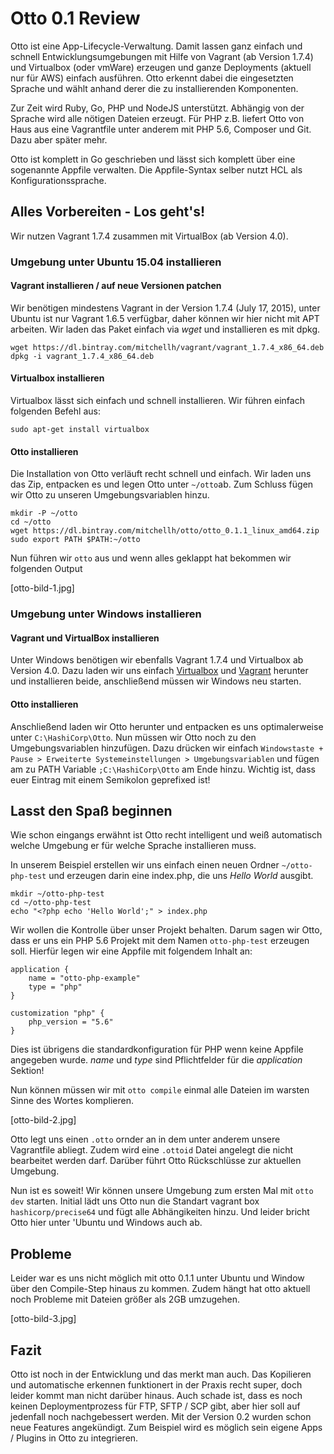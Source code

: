 # Otto 0.1 Review

Otto ist eine App-Lifecycle-Verwaltung. Damit lassen ganz einfach und schnell Entwicklungsumgebungen 
mit Hilfe von Vagrant (ab Version 1.7.4) und Virtualbox (oder vmWare) erzeugen und ganze Deployments (aktuell nur für AWS) 
einfach ausführen. Otto erkennt dabei die eingesetzten Sprache und wählt anhand derer die zu 
installierenden Komponenten. 

Zur Zeit wird Ruby, Go, PHP und NodeJS unterstützt. Abhängig von der Sprache wird alle nötigen Dateien 
erzeugt. Für PHP z.B. liefert Otto von Haus aus eine Vagrantfile unter anderem mit 
PHP 5.6, Composer und Git. Dazu aber später mehr.

Otto ist komplett in Go geschrieben und lässt sich komplett über eine sogenannte Appfile verwalten. 
Die Appfile-Syntax selber nutzt HCL als Konfigurationssprache.

## Alles Vorbereiten - Los geht's!

Wir nutzen Vagrant 1.7.4 zusammen mit VirtualBox (ab Version 4.0).

### Umgebung unter Ubuntu 15.04 installieren

#### Vagrant installieren / auf neue Versionen patchen

Wir benötigen mindestens Vagrant in der Version 1.7.4 (July 17, 2015), unter Ubuntu ist nur Vagrant 1.6.5 verfügbar, daher können wir hier nicht mit APT arbeiten. Wir laden das Paket einfach via _wget_ und installieren es mit dpkg.

```
wget https://dl.bintray.com/mitchellh/vagrant/vagrant_1.7.4_x86_64.deb
dpkg -i vagrant_1.7.4_x86_64.deb
```

#### Virtualbox installieren

Virtualbox lässt sich einfach und schnell installieren. Wir führen einfach folgenden Befehl aus:

`sudo apt-get install virtualbox`

#### Otto installieren

Die Installation von Otto verläuft recht schnell und einfach. Wir laden uns das Zip, entpacken es und legen Otto unter `~/otto`ab. Zum Schluss fügen wir Otto zu unseren Umgebungsvariablen hinzu.

```
mkdir -P ~/otto
cd ~/otto
wget https://dl.bintray.com/mitchellh/otto/otto_0.1.1_linux_amd64.zip
sudo export PATH $PATH:~/otto
```

Nun führen wir `otto` aus und wenn alles geklappt hat bekommen wir folgenden Output

[otto-bild-1.jpg]

### Umgebung unter Windows installieren

#### Vagrant und VirtualBox installieren

Unter Windows benötigen wir ebenfalls Vagrant 1.7.4 und Virtualbox ab Version 4.0. Dazu laden wir uns einfach [Virtualbox](http://download.virtualbox.org/virtualbox/5.0.4/VirtualBox-5.0.4-102546-Win.exe) und [Vagrant](https://dl.bintray.com/mitchellh/vagrant/vagrant_1.7.4.msi) herunter und installieren beide, anschließend müssen wir Windows neu starten.

#### Otto installieren

Anschließend laden wir Otto herunter und entpacken es uns optimalerweise unter `C:\HashiCorp\Otto`. Nun müssen wir Otto noch zu den Umgebungsvariablen hinzufügen. Dazu drücken wir einfach `Windowstaste + Pause > Erweiterte Systemeinstellungen > Umgebungsvariablen` und fügen am zu PATH Variable `;C:\HashiCorp\Otto` am Ende hinzu. Wichtig ist, dass euer Eintrag mit einem Semikolon geprefixed ist!

## Lasst den Spaß beginnen

Wie schon eingangs erwähnt ist Otto recht intelligent und weiß automatisch welche Umgebung er für welche Sprache installieren muss.

In unserem Beispiel erstellen wir uns einfach einen neuen Ordner `~/otto-php-test` und erzeugen darin eine index.php, die uns _Hello World_ ausgibt.

```
mkdir ~/otto-php-test
cd ~/otto-php-test
echo "<?php echo 'Hello World';" > index.php
```

Wir wollen die Kontrolle über unser Projekt behalten. Darum sagen wir Otto, dass er uns ein PHP 5.6 Projekt mit dem Namen `otto-php-test` erzeugen soll. Hierfür legen wir eine Appfile mit folgendem Inhalt an:

```hcl
application {
    name = "otto-php-example"
    type = "php"
}

customization "php" {
    php_version = "5.6"
}
```

Dies ist übrigens die standardkonfiguration für PHP wenn keine Appfile angegeben wurde. _name_ und _type_ sind Pflichtfelder für die _application_ Sektion!

Nun können müssen wir mit `otto compile` einmal alle Dateien im warsten Sinne des Wortes komplieren. 

[otto-bild-2.jpg]

Otto legt uns einen `.otto` ornder an in dem unter anderem unsere Vagrantfile abliegt. Zudem wird eine `.ottoid` Datei angelegt die nicht bearbeitet werden darf. Darüber führt Otto Rückschlüsse zur aktuellen Umgebung.

Nun ist es soweit! Wir können unsere Umgebung zum ersten Mal mit `otto dev` starten. Initial lädt uns Otto nun die Standart vagrant box `hashicorp/precise64` und fügt alle Abhängikeiten hinzu. Und leider bricht Otto hier unter 'Ubuntu und Windows auch ab.

## Probleme

Leider war es uns nicht möglich mit otto 0.1.1 unter Ubuntu und Window über den Compile-Step hinaus zu kommen. 
Zudem hängt hat otto aktuell noch Probleme mit Dateien größer als 2GB umzugehen.

[otto-bild-3.jpg]

## Fazit

Otto ist noch in der Entwicklung und das merkt man auch. Das Kopilieren und automatische erkennen funktionert in der Praxis recht super, doch leider kommt man nicht darüber hinaus. Auch schade ist, dass es noch keinen Deploymentprozess für FTP, SFTP / SCP gibt, aber hier soll auf jedenfall noch nachgebessert werden. Mit der Version 0.2 wurden schon neue Features angekündigt. Zum Beispiel wird es möglich sein eigene Apps / Plugins in Otto zu integrieren.
